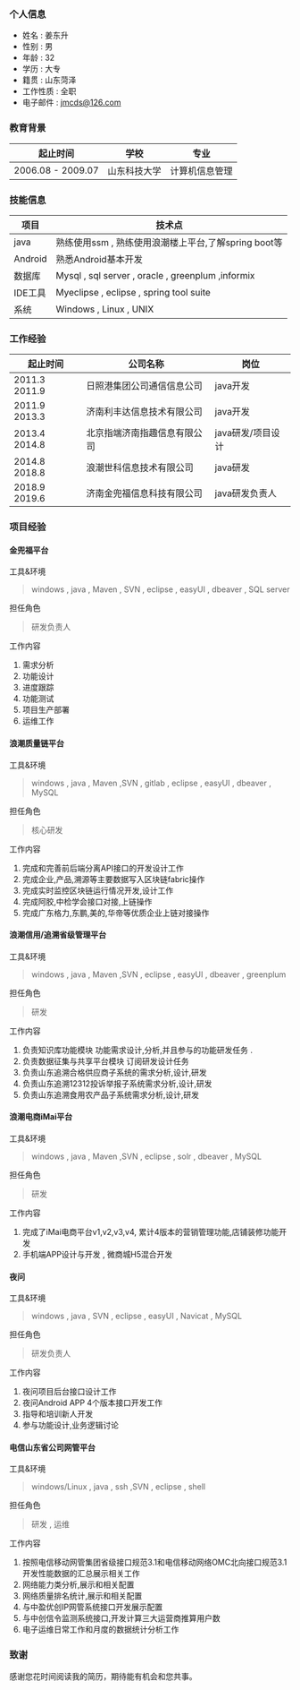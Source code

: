 ### 个人信息

 - 姓名 : 姜东升
 - 性别 : 男
 - 年龄 : 32
 - 学历 : 大专
 - 籍贯 : 山东菏泽
 - 工作性质 :	全职
 - 电子邮件	: jmcds@126.com

### 教育背景

起止时间	| 学校	| 专业 |
--- | --- | --- |
2006.08 - 2009.07	| 山东科技大学	| 计算机信息管理

### 技能信息

项目 | 技术点 |
--- | --- | 
java	| 熟练使用ssm , 熟练使用浪潮楼上平台,了解spring boot等|
Android	| 熟悉Android基本开发 |
数据库	| Mysql , sql server , oracle , greenplum ,informix|
IDE工具	| Myeclipse , eclipse , spring tool suite|
系统	| Windows , Linux , UNIX |

### 工作经验

起止时间	|公司名称	|岗位|
--- | --- | --- |
2011.3  2011.9	| 日照港集团公司通信信息公司	| java开发 |
2011.9  2013.3	| 济南利丰达信息技术有限公司	| java开发 |
2013.4  2014.8	| 北京指端济南指趣信息有限公司	| java研发/项目设计 |
2014.8  2018.8	| 浪潮世科信息技术有限公司	| java研发 |
2018.9  2019.6	| 济南金兜福信息科技有限公司	| java研发负责人 |

### 项目经验

#### 金兜福平台
 工具&环境
  
  > windows , java , Maven , SVN , eclipse , easyUI , dbeaver , SQL server
  
 担任角色

 > 研发负责人
  
 工作内容
 
 1.	需求分析
 2.	功能设计
 3.	进度跟踪
 4.	功能测试
 5.	项目生产部署
 6.	运维工作

#### 浪潮质量链平台

 工具&环境
  
  > windows , java , Maven ,SVN , gitlab , eclipse , easyUI , dbeaver , MySQL
  
 担任角色

 > 核心研发
  
 工作内容
 
 1. 完成和完善前后端分离API接口的开发设计工作
 2. 完成企业,产品,溯源等主要数据写入区块链fabric操作
 3. 完成实时监控区块链运行情况开发,设计工作
 4. 完成阿胶,中检学会接口对接,上链操作
 5. 完成广东格力,东鹏,美的,华帝等优质企业上链对接操作

#### 浪潮信用/追溯省级管理平台

 工具&环境
  
  > windows , java , Maven ,SVN , eclipse , easyUI , dbeaver , greenplum
  
 担任角色

 > 研发
  
 工作内容
 
 1. 负责知识库功能模块 功能需求设计,分析,并且参与的功能研发任务 .
 2. 负责数据征集与共享平台模块 订阅研发设计任务
 3. 负责山东追溯合格供应商子系统的需求分析,设计,研发
 4. 负责山东追溯12312投诉举报子系统需求分析,设计,研发
 5. 负责山东追溯食用农产品子系统需求分析,设计,研发


#### 浪潮电商iMai平台

 工具&环境
  
  > windows , java , Maven ,SVN , eclipse , solr , dbeaver , MySQL
  
 担任角色

 > 研发
  
 工作内容
 
 1.	完成了iMai电商平台v1,v2,v3,v4, 累计4版本的营销管理功能,店铺装修功能开发
 2.	手机端APP设计与开发 , 微商城H5混合开发

#### 夜问

 工具&环境
  
  > windows , java , SVN , eclipse , easyUI , Navicat , MySQL
  
 担任角色

 > 研发负责人
  
 工作内容

 1.	夜问项目后台接口设计工作
 2.	夜问Android APP 4个版本接口开发工作
 3.	指导和培训新人开发
 4.	参与功能设计,业务逻辑讨论

#### 电信山东省公司网管平台
 工具&环境
  
  > windows/Linux , java , ssh ,SVN , eclipse , shell
  
 担任角色

 > 研发 , 运维
  
 工作内容
 
 1. 按照电信移动网管集团省级接口规范3.1和电信移动网络OMC北向接口规范3.1开发性能数据的汇总展示相关工作
 2. 网络能力类分析,展示和相关配置
 3. 网络质量排名统计,展示和相关配置
 4. 与中盈优创IP网管系统接口开发展示配置
 5. 与中创信令监测系统接口,开发计算三大运营商推算用户数
 6. 电子运维日常工作和月度的数据统计分析工作
 
 
### 致谢
  感谢您花时间阅读我的简历，期待能有机会和您共事。
